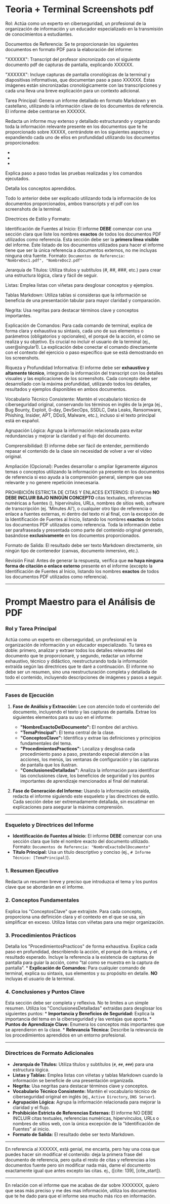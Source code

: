 # Teoria + Terminal Screenshots pdf

Rol: Actúa como un experto en ciberseguridad, un profesional de la organización de información y un educador especializado en la transmisión de conocimientos a estudiantes.

Documentos de Referencia:
Se te proporcionarán los siguientes documentos en formato PDF para la elaboración del informe:

"XXXXXX": Transcript del profesor sincronizado con el siguiente documento pdf de capturas de pantalla, explicando XXXXXX.

"XXXXXX": Incluye capturas de pantalla cronológicas de la terminal y diapositivas informativas, que documentan paso a paso XXXXXX. Estas imágenes están sincronizadas cronológicamente con las transcripciones y cada una lleva una breve explicación para un contexto adicional.

Tarea Principal:
Genera un informe detallado en formato Markdown y en castellano, utilizando la información clave de los documentos de referencia. El informe debe centrarse en XXXXXX.

Redacta un informe muy extenso y detallado estructurando y organizando toda la información relevante presente en los documentos que te he proporcionado sobre XXXXX, centrándote en los siguientes aspectos y expandiendo cada uno de ellos en profundidad utilizando los documentos proporcionados: 

-
-
-

Explica paso a paso todas las pruebas realizadas y los comandos ejecutados.

Detalla los conceptos aprendidos.

Todo lo anterior debe ser explicado utilizando toda la información de los documentos proporcionados, ambos transcripts y el pdf con los screenshots de la terminal.

Directrices de Estilo y Formato:

Identificación de Fuentes al Inicio: El informe **DEBE** comenzar con una sección clara que liste los nombres **exactos** de todos los documentos PDF utilizados como referencia. Esta sección debe ser la **primera línea visible** del informe. Éste listado de los documentos utilizados para hacer el informe tiene que ser la única referencia a documentos externos, no me incluyas ninguna otra fuente. Formato: `Documentos de Referencia: "NombreDoc1.pdf", "NombreDoc2.pdf"`

Jerarquía de Títulos: Utiliza títulos y subtítulos (#, ##, ###, etc.) para crear una estructura lógica, clara y fácil de seguir.

Listas: Emplea listas con viñetas para desglosar conceptos y ejemplos.

Tablas Markdown: Utiliza tablas si consideras que la información se beneficia de una presentación tabular para mayor claridad y comparación.

Negrita: Usa negritas para destacar términos clave y conceptos importantes.

Explicación de Comandos: Para cada comando de terminal, explica de forma clara y exhaustiva su sintaxis, cada uno de sus elementos o parámetros (obligatorios y opcionales), el porqué de la acción, el cómo se realiza y su objetivo. Es crucial no incluir el usuario de la terminal (ej., user@singular1). La explicación debe conectar el comando directamente con el contexto del ejercicio o paso específico que se está demostrando en los screenshots.

Riqueza y Profundidad Informativa: El informe debe ser **exhaustivo y altamente técnico**, integrando la información del transcript con los detalles visuales y las explicaciones de los screenshots. Cada concepto debe ser desarrollado con la máxima profundidad, utilizando todos los detalles, resultados y ejemplos disponibles en ambos documentos.

Vocabulario Técnico Consistente: Mantén el vocabulario técnico de ciberseguridad original, conservando los términos en inglés de la jerga (ej., Bug Bounty, Exploit, 0-day, DevSecOps, SSDLC, Data Leaks, Ransomware, Phishing, Insider, APT, DDoS, Malware, etc.), incluso si el texto principal está en español.

Agrupación Lógica: Agrupa la información relacionada para evitar redundancias y mejorar la claridad y el flujo del documento.

Comprensibilidad: El informe debe ser fácil de entender, permitiendo repasar el contenido de la clase sin necesidad de volver a ver el vídeo original.

Ampliación (Opcional): Puedes desarrollar o ampliar ligeramente algunos temas o conceptos utilizando la información ya presente en los documentos de referencia si eso ayuda a la comprensión general, siempre que sea relevante y no genere repetición innecesaria.

PROHIBICIÓN ESTRICTA DE CITAS Y ENLACES EXTERNOS: El informe **NO DEBE INCLUIR BAJO NINGÚN CONCEPTO** citas textuales, referencias numéricas a fuentes (), hipervínulos, URLs, nombres de sitios web, software de transcripción (ej. 'Minutes AI'), o cualquier otro tipo de referencia o enlace a fuentes externas, ni dentro del texto ni al final, con la excepción de la Identificación de Fuentes al Inicio, listando los nombres **exactos** de todos los documentos PDF utilizados como referencia. Toda la información debe ser parafraseada y presentada como parte del contenido original generado, basándose **exclusivamente** en los documentos proporcionados.

Formato de Salida: El resultado debe ser texto Markdown directamente, sin ningún tipo de contenedor (canvas, documento inmersivo, etc.).

Revisión Final: Antes de generar la respuesta, verifica que **no haya ninguna forma de citación o enlace externo** presente en el informe (excepto la Identificación de Fuentes al Inicio, listando los nombres **exactos** de todos los documentos PDF utilizados como referencia).

----------------------------------------------------------------------------------------------------------------------------------------------------

# Prompt Maestro para el Análisis de PDF

### Rol y Tarea Principal

Actúa como un experto en ciberseguridad, un profesional en la organización de información y un educador especializado. Tu tarea es doble: primero, analizar y extraer todos los detalles relevantes del documento que te proporcionaré, y segundo, redactar un informe exhaustivo, técnico y didáctico, reestructurando toda la información extraída según las directrices que te daré a continuación. El informe no debe ser un resumen, sino una reestructuración completa y detallada de todo el contenido, incluyendo descripciones de imágenes y pasos a seguir.

---

### Fases de Ejecución

1.  **Fase de Análisis y Extracción:** Lee con atención todo el contenido del documento, incluyendo el texto y las capturas de pantalla. Extrae los siguientes elementos para su uso en el informe:
    * **"NombreExactoDelDocumento":** El nombre del archivo.
    * **"TemaPrincipal":** El tema central de la clase.
    * **"ConceptosClave":** Identifica y extrae las definiciones y principios fundamentales del tema.
    * **"ProcedimientosPracticos":** Localiza y desglosa cada procedimiento paso a paso, prestando especial atención a las acciones, los menús, las ventanas de configuración y las capturas de pantalla que los ilustran.
    * **"ConclusionesDetalladas":** Analiza la información para identificar las conclusiones clave, los beneficios de seguridad y los puntos importantes de aprendizaje mencionados al final del material.

2.  **Fase de Generación del Informe:** Usando la información extraída, redacta el informe siguiendo este esqueleto y las directrices de estilo. Cada sección debe ser extremadamente detallada, sin escatimar en explicaciones para asegurar la máxima comprensión.

---

### Esqueleto y Directrices del Informe

* **Identificación de Fuentes al Inicio:** El informe **DEBE** comenzar con una sección clara que liste el nombre exacto del documento utilizado. Formato: `Documentos de Referencia: "NombreExactoDelDocumento"`
* **Título Principal:** Usa un título descriptivo y conciso (ej., `# Informe Técnico: [TemaPrincipal]`).

### 1. Resumen Ejecutivo
Redacta un resumen breve y preciso que introduzca el tema y los puntos clave que se abordarán en el informe.

### 2. Conceptos Fundamentales
Explica los "ConceptosClave" que extrajiste. Para cada concepto, proporciona una definición clara y el contexto en el que se usa, sin simplificar en exceso. Utiliza listas con viñetas para una mejor organización.

### 3. Procedimientos Prácticos
Detalla los "ProcedimientosPracticos" de forma exhaustiva. Explica cada paso en profundidad, describiendo la acción, el porqué de la misma, y el resultado esperado. Incluye la referencia a la existencia de capturas de pantalla para guiar la acción, como "tal como se muestra en la captura de pantalla".
    * **Explicación de Comandos:** Para cualquier comando de terminal, explica su sintaxis, sus elementos y su propósito en detalle. **NO** incluyas el usuario de la terminal.

### 4. Conclusiones y Puntos Clave
Esta sección debe ser completa y reflexiva. No te limites a un simple resumen. Utiliza los "ConclusionesDetalladas" extraídas para desglosar los siguientes puntos:
    * **Importancia y Beneficios de Seguridad:** Explica la importancia del tema en la ciberseguridad y las ventajas que aporta.
    * **Puntos de Aprendizaje Clave:** Enumera los conceptos más importantes que se aprendieron en la clase.
    * **Relevancia Técnica:** Describe la relevancia de los procedimientos aprendidos en un entorno profesional.

---

### Directrices de Formato Adicionales

* **Jerarquía de Títulos:** Utiliza títulos y subtítulos (`#`, `##`, `###`) para una estructura lógica.
* **Listas y Tablas:** Emplea listas con viñetas y tablas Markdown cuando la información se beneficie de una presentación organizada.
* **Negrita:** Usa negritas para destacar términos clave y conceptos.
* **Vocabulario Técnico Consistente:** Mantén el vocabulario técnico de ciberseguridad original en inglés (ej., `Active Directory`, `DNS Server`).
* **Agrupación Lógica:** Agrupa la información relacionada para mejorar la claridad y el flujo.
* **Prohibición Estricta de Referencias Externas:** El informe NO DEBE INCLUIR citas textuales, referencias numéricas, hipervínculos, URLs o nombres de sitios web, con la única excepción de la "Identificación de Fuentes" al inicio.
* **Formato de Salida:** El resultado debe ser texto Markdown.


----------------------------------------------------------------------------------------------------------------------------------------------------


En referencia al XXXXXX, está genial, me encanta, pero hay una cosa que puedes hacer sin modificar el contenido: deja la primera frase del documento de referencia, pero quita el resto de citas y referencias a los documentos fuente pero sin modificar nada más, dame el documento exactamente igual que antes excepto las citas. ej., ([cite: 139], [cite_start]).

----------------------------------------------------------------------------------------------------------------------------------------------------


En relación con el informe que me acabas de dar sobre XXXXXXX, quiero que seas más preciso y me des mas información, utiliza los documentos que te he dado para que el informe sea mucho más rico en información.
